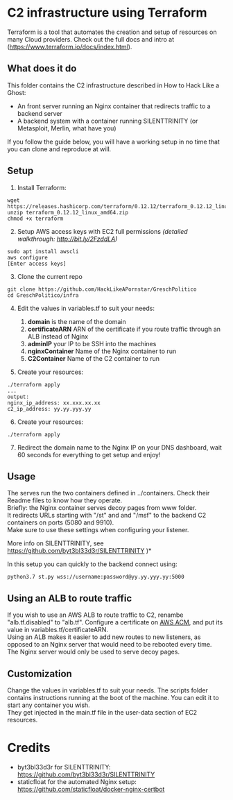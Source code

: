 # C2 infrastructure using Terraform

Terraform is a tool that automates the creation and setup of resources on many Cloud providers. Check out the full docs and intro at (https://www.terraform.io/docs/index.html).  

## What does it do
This folder contains the C2 infrastructure described in How to Hack Like a Ghost:
- An front server running an Nginx container that redirects traffic to a backend server
- A backend system with a container running SILENTTRINITY (or Metasploit, Merlin, what have you)

If you follow the guide below, you will have a working setup in no time that you can clone and reproduce at will.
## Setup
1. Install Terraform:
```
wget https://releases.hashicorp.com/terraform/0.12.12/terraform_0.12.12_linux_amd64.zip
unzip terraform_0.12.12_linux_amd64.zip 
chmod +x terraform
```  
2. Setup AWS access keys with EC2 full permissions *(detailed walkthrough: http://bit.ly/2FzddLA)*

```
sudo apt install awscli
aws configure
[Enter access keys]
```  
   
3. Clone the current repo  
```
git clone https://github.com/HackLikeAPornstar/GreschPolitico
cd GreschPolitico/infra
```  
4. Edit the values in variables.tf to suit your needs:
   1. **domain** is the name of the domain
   2. **certificateARN** ARN of the certificate if you route traffic through an ALB instead of Nginx
   3. **adminIP** your IP to be SSH into the machines  
   4. **nginxContainer** Name of the Nginx container to run
   5. **C2Container** Name of the C2 container to run
   
5. Create your resources:
```
./terraform apply
...
output:
nginx_ip_address: xx.xxx.xx.xx
c2_ip_address: yy.yy.yyy.yy

``` 
6. Create your resources:
```
./terraform apply
```  
7. Redirect the domain name to the Nginx IP on your DNS dashboard, wait 60 seconds for everything to get setup and enjoy!  


## Usage

The serves run the two containers defined in ../containers. Check their Readme files to know how they operate.  
Briefly: the Nginx container serves decoy pages from www folder.   
It redirects URLs starting with "/st" and and "/msf" to the backend C2 containers on ports (5080 and 9910).  
Make sure to use these settings when configuring your listener.

More info on SILENTTRINITY, see https://github.com/byt3bl33d3r/SILENTTRINITY )*  

In this setup you can quickly to the backend connect using:
```
python3.7 st.py wss://username:password@yy.yy.yyy.yy:5000
``` 
## Using an ALB to route traffic
If you wish to use an AWS ALB to route traffic to C2, renambe "alb.tf.disabled" to "alb.tf". Configure a certificate on [AWS ACM](https://docs.aws.amazon.com/acm/latest/userguide/import-certificate.html), and put its value in variables.tf/certificateARN.  
Using an ALB makes it easier to add new routes to new listeners, as opposed to an Nginx server that would need to be rebooted every time.  
The Nginx server would only be used to serve decoy pages.

## Customization
Change the values in variables.tf to suit your needs. The scripts folder contains instructions running at the boot of the machine. You can edit it to start any container you wish.  
They get injected in the main.tf file in the user-data section of EC2 resources.

# Credits
- byt3bl33d3r for SILENTTRINITY: https://github.com/byt3bl33d3r/SILENTTRINITY
- staticfloat for the automated Nginx setup: https://github.com/staticfloat/docker-nginx-certbot 